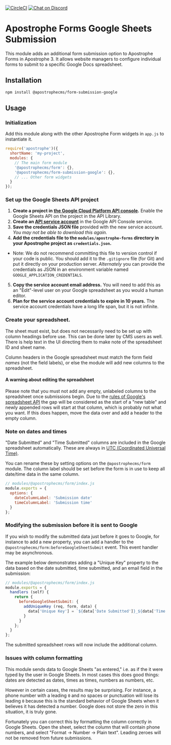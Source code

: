 [![CircleCI](https://circleci.com/gh/apostrophecms/form-submission-google/tree/main.svg?style=svg)](https://circleci.com/gh/apostrophecms/form-submission-google/tree/main)
[![Chat on Discord](https://img.shields.io/discord/517772094482677790.svg)](https://chat.apostrophecms.org)

# Apostrophe Forms Google Sheets Submission

This module adds an additional form submission option to Apostrophe Forms in Apostrophe 3. It allows website managers to configure individual forms to submit to a specific Google Docs spreadsheet.

## Installation

```bash
npm install @apostrophecms/form-submission-google
```

## Usage

### Initialization

Add this module along with the other Apostrophe Form widgets in `app.js` to instantiate it.

```javascript
require('apostrophe')({
  shortName: 'my-project',
  modules: {
    // The main form module
    '@apostrophecms/form': {},
    '@apostrophecms/form-submission-google': {},
    // ... Other form widgets
  }
});
```

### Set up the Google Sheets API project

1. **Create a project in [the Google Cloud Platform API console](https://console.developers.google.com/apis/dashboard).** Enable the Google Sheets API on the project in the API Library.
2. **Create an [API service account](https://cloud.google.com/iam/docs/service-accounts)** in the Google API Console service.
3. **Save the credentials JSON file** provided with the new service account. *You may not be able to download this again.*
4. **Add the credentials file to the `modules/apostrophe-forms` directory in your Apostrophe project as `credentials.json`.**
  - Note: We do not recommend committing this file to version control if your code is public. You should add it to the `.gitignore` file (for Git) and put it directly on your production server. *Alternately* you can provide the credentials as JSON in an environment variable named `GOOGLE_APPLICATION_CREDENTIALS`.
5. **Copy the service account email address.** You will need to add this as an "Edit"-level user on your Google spreadsheet as you would a human editor.
6. **Plan for the service account credentials to expire in 10 years.** The service account credentials have a long life span, but it is not infinite.

### Create your spreadsheet.

The sheet must exist, but does not necessarily need to be set up with column headings before use. This can be done later by CMS users as well. There is help text in the UI directing them to make note of the spreadsheet ID and sheet name.

Column headers in the Google spreadsheet must match the form field *names* (not the field labels), or else the module will add new columns to the spreadsheet.

#### A warning about editing the spreadsheet

Please note that you must not add any empty, unlabeled columns to the spreadsheet once submissions begin. Due to the [rules of Google's spreadsheet API](https://developers.google.com/sheets/api/guides/values#appending_values) the gap will be considered as the start of a "new table" and newly appended rows will start at that column, which is probably not what you want. If this does happen, move the data over and add a header to the empty column.

### Note on dates and times

"Date Submitted" and "Time Submitted" columns are included in the Google spreadsheet automatically. These are always in [UTC (Coordinated Universal Time)](https://en.wikipedia.org/wiki/Coordinated_Universal_Time).

You can rename these by setting options on the `@apostrophecms/form` module. The column label should be set before the form is in use to keep all date/time data in the same column.

```javascript
// modules/@apostrophecms/form/index.js
module.exports = {
  options: {
    dateColumnLabel: 'Submission date'
    timeColumnLabel: 'Submission time'
  }
};
```


### Modifying the submission before it is sent to Google

If you wish to modify the submitted data just before it goes to Google, for instance to add a new property, you can add a handler to the `@apostrophecms/form:beforeGoogleSheetSubmit` event. This event handler may be asynchronous.

The example below demonstrates adding a "Unique Key" property to the data based on the date submitted, time submitted, and an email field in the submission:

```javascript
// modules/@apostrophecms/form/index.js
module.exports = {
  handlers (self) {
    return {
      beforeGoogleSheetSubmit: {
        addUniqueKey (req, form, data) {
          data['Unique Key'] = `${data['Date Submitted']}_${data['Time Submitted']}_${data.email}`;
        }
      }
    };
  }
};
```

The submitted spreadsheet rows will now include the additional column.

### Issues with column formatting

This module sends data to Google Sheets "as entered," i.e. as if the it were typed by the user in Google Sheets. In most cases this does good things: dates are detected as dates, times as times, numbers as numbers, etc.

However in certain cases, the results may be surprising. For instance, a phone number with a leading `0` and no spaces or punctuation will lose its leading `0` because this is the standard behavior of Google Sheets when it believes it has detected a number. Google does not store the zero in this situation, it is truly gone.

Fortunately you can correct this by formatting the column correctly in Google Sheets. Open the sheet, select the column that will contain phone numbers, and select "Format -> Number -> Plain text". Leading zeroes will not be removed from future submissions.
